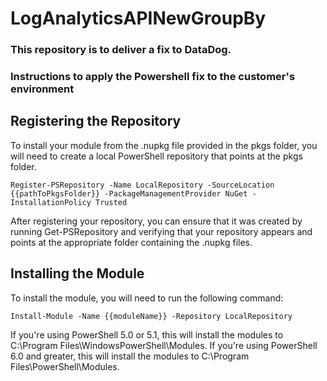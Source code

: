 # LogAnalyticsAPINewGroupBy

### This repository is to deliver a fix to DataDog. ###

### Instructions to apply the Powershell fix to the customer's environment ###
Registering the Repository
--------------------------
To install your module from the .nupkg file provided in the pkgs folder, you will need to create a local PowerShell repository that points at the pkgs folder.

    Register-PSRepository -Name LocalRepository -SourceLocation {{pathToPkgsFolder}} -PackageManagementProvider NuGet -InstallationPolicy Trusted

After registering your repository, you can ensure that it was created by running Get-PSRepository and verifying that your repository appears and points at the appropriate folder containing the .nupkg files.


Installing the Module
---------------------
To install the module, you will need to run the following command:

    Install-Module -Name {{moduleName}} -Repository LocalRepository 

If you're using PowerShell 5.0 or 5.1, this will install the modules to C:\Program Files\WindowsPowerShell\Modules.
If you're using PowerShell 6.0 and greater, this will install the modules to C:\Program Files\PowerShell\Modules.
